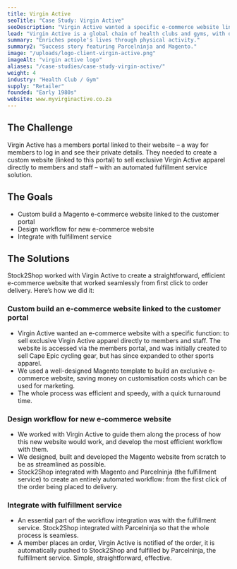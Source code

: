 ```yaml
---
title: Virgin Active
seoTitle: "Case Study: Virgin Active" 
seoDescription: "Virgin Active wanted a specific e-commerce website linked to their members portal. Stock2Shop worked with them to create a tailormade solution. What was it? A Magento website, integrated with Parcelninja for a seamless workflow. Read more!"
lead: "Virgin Active is a global chain of health clubs and gyms, with over 270 clubs in 10 countries."
summary: "Enriches people's lives through physical activity."
summary2: "Success story featuring Parcelninja and Magento."
image: "/uploads/logo-client-virgin-active.png"
imageAlt: "virgin active logo"
aliases: "/case-studies/case-study-virgin-active/"
weight: 4
industry: "Health Club / Gym"
supply: "Retailer"
founded: "Early 1980s"
website: www.myvirginactive.co.za
---
```


## The Challenge
Virgin Active has a members portal linked to their website – a way for members to log in and see their private details. They needed to create a custom website (linked to this portal) to sell exclusive Virgin Active apparel directly to members and staff – with an automated fulfillment service solution.

## The Goals
- Custom build a Magento e-commerce website linked to the customer portal
- Design workflow for new e-commerce website
- Integrate with fulfillment service

## The Solutions
Stock2Shop worked with Virgin Active to create a straightforward, efficient e-commerce website that worked seamlessly from first click to order delivery. Here’s how we did it:

### Custom build an e-commerce website linked to the customer portal
- Virgin Active wanted an e-commerce website with a specific function: to sell exclusive Virgin Active apparel directly to members and staff. The website is accessed via the members portal, and was initially created to sell Cape Epic cycling gear, but has since expanded to other sports apparel.
- We used a well-designed Magento template to build an exclusive e-commerce website, saving money on customisation costs which can be used for marketing.
- The whole process was efficient and speedy, with a quick turnaround time.

### Design workflow for new e-commerce website
- We worked with Virgin Active to guide them along the process of how this new website would work, and develop the most efficient workflow with them.
- We designed, built and developed the Magento website from scratch to be as streamlined as possible.
- Stock2Shop integrated with Magento and Parcelninja (the fulfillment service) to create an entirely automated workflow: from the first click of the order being placed to delivery.

### Integrate with fulfillment service
- An essential part of the workflow integration was with the fulfillment service. Stock2Shop integrated with Parcelninja so that the whole process is seamless.
- A member places an order, Virgin Active is notified of the order, it is automatically pushed to Stock2Shop and fulfilled by Parcelninja, the fulfillment service. Simple, straightforward, effective.